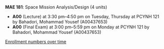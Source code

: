 **MAE 181**: Space Mission Analysis/Design (4 units)

- **A00** (Lecture) at 3:30 pm–4:50 pm on Tuesday, Thursday at PCYNH 121 by Bahadori, Mohammad Yousef (A00437653)
- **A00** (Final Exam) at 3:00 pm–5:59 pm on Monday at PCYNH 121 by Bahadori, Mohammad Yousef (A00437653)

[Enrollment numbers over time](./MAE181.tsv)

